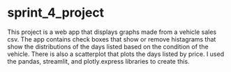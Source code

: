 # sprint_4_project
This project is a web app that displays graphs made from a vehicle sales csv. The app contains check boxes that show or remove histagrams that show the distributions of the days listed based on the condition of the vehicle. There is also a scatterplot that plots the days listed by price. I used the pandas, streamlit, and plotly.express libraries to create this.